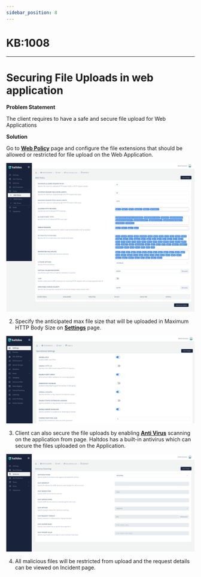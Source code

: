 ```yaml
---
sidebar_position: 8
---
```


# KB:1008
----------

# Securing File Uploads in web application

**Problem Statement**

The client requires to have a safe and secure file upload for Web Applications

**Solution**

Go to [**Web Policy**](docs/waf/listener/profiles/policy/web_policy.md)  page and configure the file extensions that should be allowed or restricted for  file upload on the Web Application. 

![kb-1008](/img/waf/tutorials/webbb.png)

2. Specify the anticipated max file size that will be uploaded in Maximum HTTP Body Size on [**Settings**](docs/waf/listener/settings.md) page.

![kb-1008](/img/waf/tutorials/kb8.png)

3. Client can also secure the file uploads by enabling [**Anti Virus**](docs/waf/listener/profiles/anti_virus.md) scanning on the application from  page. Haltdos has a built-in antivirus which can secure the files uploaded on the Application. 

![kb-1008](/img/waf/tutorials/kb82.png)

4. All malicious files will be restricted from upload and the request details can be viewed on Incident page.

